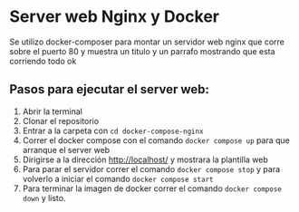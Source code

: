 # Server web Nginx y Docker

Se utilizo docker-composer para montar un servidor web nginx que corre sobre el puerto 80 y muestra un titulo y un parrafo mostrando que esta corriendo todo ok

## Pasos para ejecutar el server web:

1. Abrir la terminal
2. Clonar el repositorio
3. Entrar a la carpeta con `cd docker-compose-nginx`
4. Correr el docker compose con el comando `docker compose up` para que arranque el server web
5. Dirigirse a la dirección [http://localhost/](http://localhost/) y mostrara la plantilla web
6. Para parar el servidor correr el comando `docker compose stop` y para volverlo a iniciar el comando `docker compose start`
7. Para terminar la imagen de docker correr el comando `docker compose down` y listo.